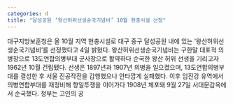 ```yaml
---
categories: d
title: "달성공원 ‘왕산허위선생순국기념비’ 10월 현충시설 선정"
---
```

대구지방보훈청은 올 10월 지역 현충시설로 대구 중구 달성공원 내에 있는 ‘왕산허위선생순국기념비’를 선정했다고 4일 밝혔다. 왕산허위선생순국기념비는 구한말 대표적 의병장으로 13도연합의병부대 군사장으로 활약하다 순국한 왕산 허위 선생을 기리고자 1962년 10월 건립됐다. 선생은 1897년과 1907년 의병을 일으켰으며, 13도연합의병부대를 결성한 후 서울 진공작전을 감행했으나 안타깝게 실패했다. 이후 임진강 유역에서 의병연합부대를 재정비해 항일투쟁을 이어가다 1908년 체포돼 9월 27일 서대문감옥에서 순국했다. 정부는 고인의 공